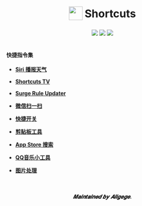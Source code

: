 <h1 align="center">
<sub>
<img  src="https://raw.githubusercontent.com/linzx91/Shortcuts/master/Images/Shortcuts_logo.png"
      height="36"
      width="36">
</sub>
Shortcuts
</h1>
<div align="center">
  <img src="https://img.shields.io/badge/branch-master-brightgreen.svg">
  <img src="https://img.shields.io/badge/License-MIT-blue.svg">
  <img src="https://jaywcjlove.github.io/sb/lang/chinese.svg">
</div>
<br>
</p>

#### 快捷指令集

* [**Siri 播报天气**](https://www.icloud.com/shortcuts/e9706f16f0954e8db18d6d8cd56006ed)

* [**Shortcuts TV**](https://www.icloud.com/shortcuts/2fef47b8d579416fac0ebda51349a1ba)

* [**Surge Rule Updater**](https://www.icloud.com/shortcuts/8ba2a9c8626f4ad3a88c7e6877628795)

* [**微信扫一扫**](https://www.icloud.com/shortcuts/4bbee97286fb40e2bcf26c8e70130207)

* [**快捷开关**](https://www.icloud.com/shortcuts/54d36062aaf648dd94b13ae0d23a9aef)

* [**剪贴板工具**](https://www.icloud.com/shortcuts/90798822a56d4b3c90f269df9adf177b)

* [**App Store 搜索**](https://www.icloud.com/shortcuts/319fed0df9a148e5a299b7661ee106a3)

* [**QQ音乐小工具**](https://www.icloud.com/shortcuts/e688c346dad74eb7b5facca2535e7ce5)

* [**图片处理**](https://www.icloud.com/shortcuts/aa410f7447274f9ea1de195aae85ce3c)

<br>
</p>

<h5 align="center">
𝑴𝒂𝒊𝒏𝒕𝒂𝒊𝒏𝒆𝒅 𝒃𝒚 𝑨𝒍𝒊𝒈𝒆𝒈𝒆.
</h5>
</p>